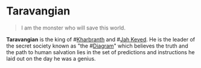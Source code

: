 # Taravangian
> I am the monster who will save this world.

**Taravangian** is the king of #[Kharbranth](locations/kharbranth) and #[Jah Keved](locations/jah-keved). He is the leader of the secret society known as "the #[Diagram](misc/diagram)" which believes the truth and the path to human salvation lies in the set of predictions and instructions he laid out on the day he was a genius.
